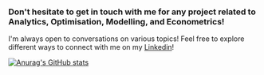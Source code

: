 ### Don't hesitate to get in touch with me for any project related to Analytics, Optimisation, Modelling, and Econometrics!

I'm always open to conversations on various topics! Feel free to explore different ways to connect with me on my [Linkedin](https://www.linkedin.com/in/suryayehezki/)!

[![Anurag's GitHub stats](https://github-readme-stats.vercel.app/api?username=suryatheanalyst&theme=dark&show_icons=true&hide=prs,issues&count_private=true)](https://github.com/anuraghazra/github-readme-stats)
